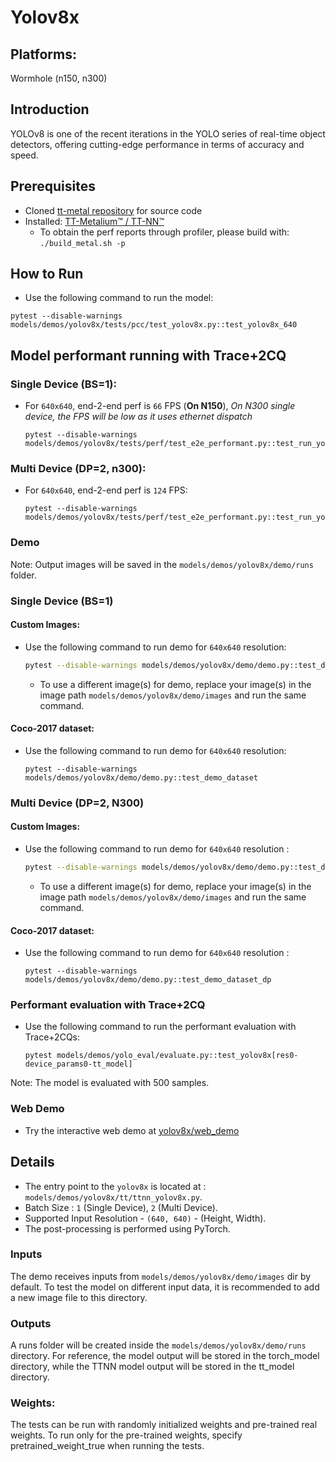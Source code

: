 # Yolov8x

## Platforms:
Wormhole (n150, n300)

## Introduction
YOLOv8 is one of the recent iterations in the YOLO series of real-time object detectors, offering cutting-edge performance in terms of accuracy and speed.

## Prerequisites
- Cloned [tt-metal repository](https://github.com/tenstorrent/tt-metal) for source code
- Installed: [TT-Metalium™ / TT-NN™](https://github.com/tenstorrent/tt-metal/blob/main/INSTALLING.md)
  - To obtain the perf reports through profiler, please build with: `./build_metal.sh -p`

## How to Run
- Use the following command to run the model:
```
pytest --disable-warnings models/demos/yolov8x/tests/pcc/test_yolov8x.py::test_yolov8x_640
```

## Model performant running with Trace+2CQ
### Single Device (BS=1):
- For `640x640`, end-2-end perf is `66` FPS (**On N150**), _On N300 single device, the FPS will be low as it uses ethernet dispatch_
  ```
  pytest --disable-warnings models/demos/yolov8x/tests/perf/test_e2e_performant.py::test_run_yolov8x_performant
  ```

### Multi Device (DP=2, n300):
- For `640x640`, end-2-end perf is `124` FPS:
  ```
  pytest --disable-warnings models/demos/yolov8x/tests/perf/test_e2e_performant.py::test_run_yolov8x_performant_dp
  ```

### Demo
Note: Output images will be saved in the `models/demos/yolov8x/demo/runs` folder.

### Single Device (BS=1)
#### Custom Images:
- Use the following command to run demo for `640x640` resolution:
  ```bash
  pytest --disable-warnings models/demos/yolov8x/demo/demo.py::test_demo
  ```
  - To use a different image(s) for demo, replace your image(s) in the image path `models/demos/yolov8x/demo/images` and run the same command.

#### Coco-2017 dataset:
- Use the following command to run demo for `640x640` resolution:
  ```
  pytest --disable-warnings models/demos/yolov8x/demo/demo.py::test_demo_dataset
  ```

### Multi Device (DP=2, N300)
#### Custom Images:
- Use the following command to run demo for `640x640` resolution :
  ```bash
  pytest --disable-warnings models/demos/yolov8x/demo/demo.py::test_demo_dp
  ```
  - To use a different image(s) for demo, replace your image(s) in the image path `models/demos/yolov8x/demo/images` and run the same command.

#### Coco-2017 dataset:
- Use the following command to run demo for `640x640` resolution :
  ```
  pytest --disable-warnings models/demos/yolov8x/demo/demo.py::test_demo_dataset_dp
  ```

### Performant evaluation with Trace+2CQ
- Use the following command to run the performant evaluation with Trace+2CQs:

  ```
  pytest models/demos/yolo_eval/evaluate.py::test_yolov8x[res0-device_params0-tt_model]
  ```
Note: The model is evaluated with 500 samples.


### Web Demo
- Try the interactive web demo at [yolov8x/web_demo](https://github.com/tenstorrent/tt-metal/blob/main/models/demos/yolov8x/web_demo/README.md)

## Details
- The entry point to the `yolov8x` is located at : `models/demos/yolov8x/tt/ttnn_yolov8x.py`.
- Batch Size : `1` (Single Device), `2` (Multi Device).
- Supported Input Resolution - `(640, 640)` - (Height, Width).
- The post-processing is performed using PyTorch.

### Inputs
The demo receives inputs from `models/demos/yolov8x/demo/images` dir by default. To test the model on different input data, it is recommended to add a new image file to this directory.

### Outputs
A runs folder will be created inside the `models/demos/yolov8x/demo/runs` directory. For reference, the model output will be stored in the torch_model directory, while the TTNN model output will be stored in the tt_model directory.

### Weights:
The tests can be run with  randomly initialized weights and pre-trained real weights.  To run only for the pre-trained weights, specify pretrained_weight_true when running the tests.
